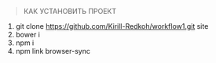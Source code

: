 > КАК УСТАНОВИТЬ ПРОЕКТ

1. git clone https://github.com/Kirill-Redkoh/workflow1.git site
2. bower i
3. npm i
4. npm link browser-sync